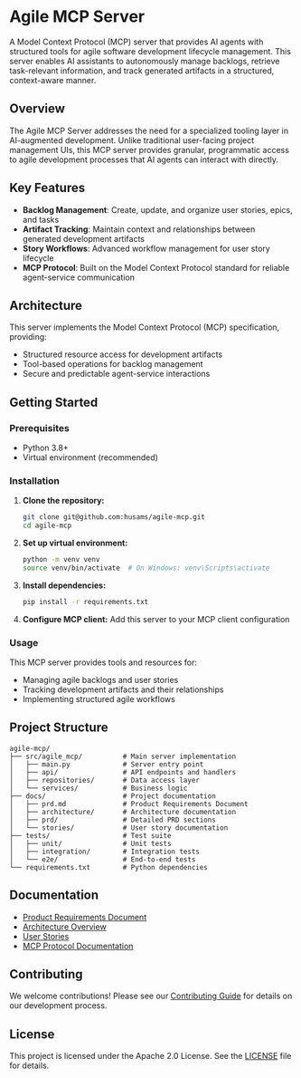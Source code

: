 # Agile MCP Server

A Model Context Protocol (MCP) server that provides AI agents with structured tools for agile software development lifecycle management. This server enables AI assistants to autonomously manage backlogs, retrieve task-relevant information, and track generated artifacts in a structured, context-aware manner.

## Overview

The Agile MCP Server addresses the need for a specialized tooling layer in AI-augmented development. Unlike traditional user-facing project management UIs, this MCP server provides granular, programmatic access to agile development processes that AI agents can interact with directly.

## Key Features

- **Backlog Management**: Create, update, and organize user stories, epics, and tasks
- **Artifact Tracking**: Maintain context and relationships between generated development artifacts  
- **Story Workflows**: Advanced workflow management for user story lifecycle
- **MCP Protocol**: Built on the Model Context Protocol standard for reliable agent-service communication

## Architecture

This server implements the Model Context Protocol (MCP) specification, providing:
- Structured resource access for development artifacts
- Tool-based operations for backlog management  
- Secure and predictable agent-service interactions

## Getting Started

### Prerequisites
- Python 3.8+
- Virtual environment (recommended)

### Installation

1. **Clone the repository:**
   ```bash
   git clone git@github.com:husams/agile-mcp.git
   cd agile-mcp
   ```

2. **Set up virtual environment:**
   ```bash
   python -m venv venv
   source venv/bin/activate  # On Windows: venv\Scripts\activate
   ```

3. **Install dependencies:**
   ```bash
   pip install -r requirements.txt
   ```

4. **Configure MCP client:** Add this server to your MCP client configuration

### Usage

This MCP server provides tools and resources for:
- Managing agile backlogs and user stories
- Tracking development artifacts and their relationships
- Implementing structured agile workflows

## Project Structure

```
agile-mcp/
├── src/agile_mcp/          # Main server implementation
│   ├── main.py             # Server entry point
│   ├── api/                # API endpoints and handlers
│   ├── repositories/       # Data access layer
│   └── services/           # Business logic
├── docs/                   # Project documentation
│   ├── prd.md              # Product Requirements Document  
│   ├── architecture/       # Architecture documentation
│   ├── prd/                # Detailed PRD sections
│   └── stories/            # User story documentation
├── tests/                  # Test suite
│   ├── unit/               # Unit tests
│   ├── integration/        # Integration tests
│   └── e2e/                # End-to-end tests
└── requirements.txt        # Python dependencies
```

## Documentation

- [Product Requirements Document](docs/prd.md)
- [Architecture Overview](docs/architecture.md)
- [User Stories](docs/stories/)
- [MCP Protocol Documentation](docs/mcp/)

## Contributing

We welcome contributions! Please see our [Contributing Guide](CONTRIBUTING.md) for details on our development process.

## License

This project is licensed under the Apache 2.0 License. See the [LICENSE](LICENSE) file for details.